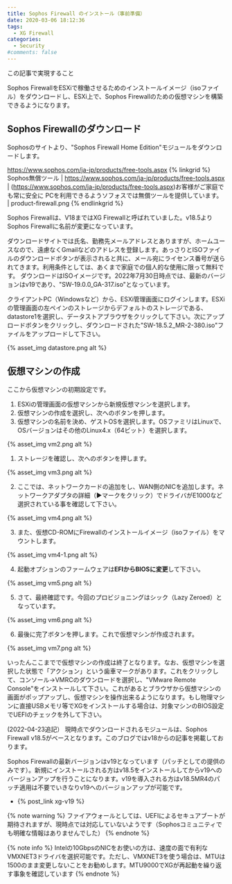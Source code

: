 ```yaml
---
title: Sophos Firewall のインストール（事前準備）
date: 2020-03-06 18:12:36
tags:
  - XG Firewall
categories:
  - Security
#comments: false
---
```

<p class="onepoint">この記事で実現すること</p>
Sophos FirewallをESXiで稼働させるためのインストールイメージ（isoファイル）をダウンロードし、ESXi上で、Sophos Firewallのための仮想マシンを構築できるようになります。

<!-- more -->
## Sophos Firewallのダウンロード

Sophosのサイトより、"Sophos Firewall Home Edition"モジュールをダウンロードします。

https://www.sophos.com/ja-jp/products/free-tools.aspx
{% linkgrid %}
Sophos無償ツール | https://www.sophos.com/ja-jp/products/free-tools.aspx | (https://www.sophos.com/ja-jp/products/free-tools.aspx)お客様がご家庭でも常に安全に PCを利用できるようソフォスでは無償ツールを提供しています。 | product-firewall.png
{% endlinkgrid %}

<!-- more -->
Sophos Firewallは、V18まではXG Firewallと呼ばれていました。v18.5よりSophos Firewallに名前が変更になっています。

ダウンロードサイトでは氏名、勤務先メールアドレスとありますが、ホームユースなので、遠慮なくGmailなどのアドレスを登録します。あっさりとISOファイルのダウンロードボタンが表示されると共に、メール宛にライセンス番号が送られてきます。利用条件としては、あくまで家庭での個人的な使用に限って無料です。
ダウンロードはISOイメージです。2022年7月30日時点では、最新のバージョンはv19であり、"SW-19.0.0_GA-317.iso"となっています。

クライアントPC（Windowsなど）から、ESXi管理画面にログインします。ESXiの管理画面の左ペインのストレージからデフォルトのストレージである、datastore1を選択し、データストアブラウザをクリックして下さい。次にアップロードボタンをクリックし、ダウンロードされた"SW-18.5.2_MR-2-380.iso"ファイルをアップロードして下さい。

{% asset_img datastore.png alt %}

## 仮想マシンの作成

ここから仮想マシンの初期設定です。

1. ESXiの管理画面の仮想マシンから新規仮想マシンを選択します。
2. 仮想マシンの作成を選択し、次へのボタンを押します。
3. 仮想マシンの名前を決め、ゲストOSを選択します。OSファミリはLinuxで、OSバージョンはその他のLinux4.x（64ビット）を選択します。

{% asset_img vm2.png alt %}

1. ストレージを確認し、次へのボタンを押します。

{% asset_img vm3.png alt %}

2. ここでは、ネットワークカードの追加をし、WAN側のNICを追加します。ネットワークアダプタの詳細（▶︎マークをクリック）でドライバがE1000など選択されている事を確認して下さい。

{% asset_img vm4.png alt %}

3. また、仮想CD-ROMにFirewallのインストールイメージ（isoファイル）をマウントします。

{% asset_img vm4-1.png alt %}

4. 起動オプションのファームウェアは**EFIからBIOSに変更**して下さい。

{% asset_img vm5.png alt %}

5. さて、最終確認です。今回のプロビジョニングはシック（Lazy Zeroed）となっています。

{% asset_img vm6.png alt %}

6. 最後に完了ボタンを押します。これで仮想マシンが作成されます。

{% asset_img vm7.png alt %}

いったんここまでで仮想マシンの作成は終了となります。なお、仮想マシンを選択した状態で「アクション」という歯車マークがあります。これをクリックして、コンソール→VMRCのダウンロードを選択し、"VMware Remote Console"をインストールして下さい。これがあるとブラウザから仮想マシンの画面がポップアップし、仮想マシンを操作出来るようになります。もし物理マシンに直接USBメモリ等でXGをインストールする場合は、対象マシンのBIOS設定でUEFIのチェックを外して下さい。

(2022-04-23追記）
現時点でダウンロードされるモジュールは、Sophos Firewall v18.5がベースとなります。このブログではv18からの記事を掲載しております。

Sophos Firewallの最新バージョンはv19となっています（パッチとしての提供のみです）。新規にインストールされる方はv18.5をインストールしてからv19へのバージョンアップを行うことになります。v19を導入される方はv18.5MR4のパッチ適用は不要でいきなりv19へのバージョンアップが可能です。
- {% post_link xg-v19 %}

{% note warning %}
ファイアウォールとしては、UEFIによるセキュアブートが期待されますが、現時点では対応していないようです（Sophosコミュニティでも明確な情報はありませんでした）
{% endnote %}

{% note info %}
Intelの10GbpsのNICをお使いの方は、速度の面で有利なVMXNET3ドライバを選択可能です。ただし、VMXNET3を使う場合は、MTUは1500のまま変更しないことをお勧めします。MTU9000でXGが再起動を繰り返す事象を確認しています
{% endnote %}

